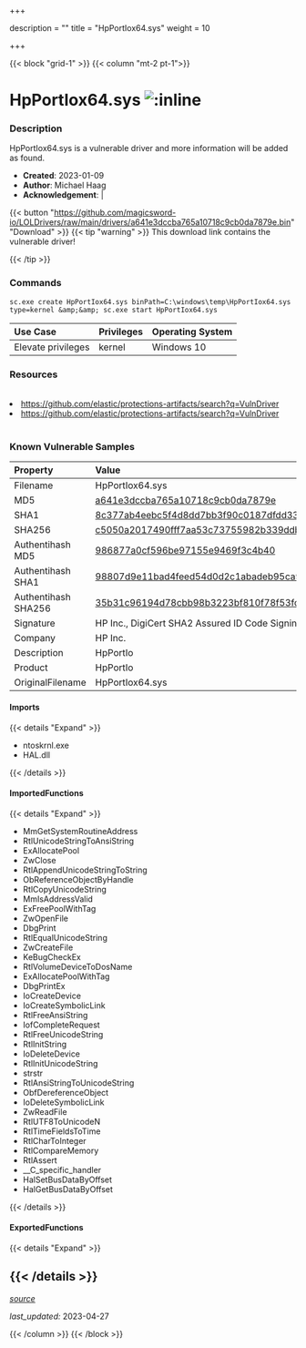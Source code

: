 +++

description = ""
title = "HpPortIox64.sys"
weight = 10

+++


{{< block "grid-1" >}}
{{< column "mt-2 pt-1">}}


# HpPortIox64.sys ![:inline](/images/twitter_verified.png) 


### Description

HpPortIox64.sys is a vulnerable driver and more information will be added as found.

- **Created**: 2023-01-09
- **Author**: Michael Haag
- **Acknowledgement**:  | [](https://twitter.com/)

{{< button "https://github.com/magicsword-io/LOLDrivers/raw/main/drivers/a641e3dccba765a10718c9cb0da7879e.bin" "Download" >}}
{{< tip "warning" >}}
This download link contains the vulnerable driver!

{{< /tip >}}

### Commands

```
sc.exe create HpPortIox64.sys binPath=C:\windows\temp\HpPortIox64.sys     type=kernel &amp;&amp; sc.exe start HpPortIox64.sys
```

| Use Case | Privileges | Operating System | 
|:---- | ---- | ---- |
| Elevate privileges | kernel | Windows 10 |

### Resources
<br>
<li><a href=" https://github.com/elastic/protections-artifacts/search?q=VulnDriver"> https://github.com/elastic/protections-artifacts/search?q=VulnDriver</a></li>
<li><a href="https://github.com/elastic/protections-artifacts/search?q=VulnDriver">https://github.com/elastic/protections-artifacts/search?q=VulnDriver</a></li>
<br>

### Known Vulnerable Samples

| Property           | Value |
|:-------------------|:------|
| Filename           | HpPortIox64.sys |
| MD5                | [a641e3dccba765a10718c9cb0da7879e](https://www.virustotal.com/gui/file/a641e3dccba765a10718c9cb0da7879e) |
| SHA1               | [8c377ab4eebc5f4d8dd7bb3f90c0187dfdd3349f](https://www.virustotal.com/gui/file/8c377ab4eebc5f4d8dd7bb3f90c0187dfdd3349f) |
| SHA256             | [c5050a2017490fff7aa53c73755982b339ddb0fd7cef2cde32c81bc9834331c5](https://www.virustotal.com/gui/file/c5050a2017490fff7aa53c73755982b339ddb0fd7cef2cde32c81bc9834331c5) |
| Authentihash MD5   | [986877a0cf596be97155e9469f3c4b40](https://www.virustotal.com/gui/search/authentihash%253A986877a0cf596be97155e9469f3c4b40) |
| Authentihash SHA1  | [98807d9e11bad4feed54d0d2c1abadeb95ca997c](https://www.virustotal.com/gui/search/authentihash%253A98807d9e11bad4feed54d0d2c1abadeb95ca997c) |
| Authentihash SHA256| [35b31c96194d78cbb98b3223bf810f78f53fc0e4601f49169938ca883586e4e9](https://www.virustotal.com/gui/search/authentihash%253A35b31c96194d78cbb98b3223bf810f78f53fc0e4601f49169938ca883586e4e9) |
| Signature         | HP Inc., DigiCert SHA2 Assured ID Code Signing CA, DigiCert   |
| Company           | HP Inc. |
| Description       | HpPortIo |
| Product           | HpPortIo |
| OriginalFilename  | HpPortIox64.sys |


#### Imports
{{< details "Expand" >}}
* ntoskrnl.exe
* HAL.dll

{{< /details >}}
#### ImportedFunctions
{{< details "Expand" >}}
* MmGetSystemRoutineAddress
* RtlUnicodeStringToAnsiString
* ExAllocatePool
* ZwClose
* RtlAppendUnicodeStringToString
* ObReferenceObjectByHandle
* RtlCopyUnicodeString
* MmIsAddressValid
* ExFreePoolWithTag
* ZwOpenFile
* DbgPrint
* RtlEqualUnicodeString
* ZwCreateFile
* KeBugCheckEx
* RtlVolumeDeviceToDosName
* ExAllocatePoolWithTag
* DbgPrintEx
* IoCreateDevice
* IoCreateSymbolicLink
* RtlFreeAnsiString
* IofCompleteRequest
* RtlFreeUnicodeString
* RtlInitString
* IoDeleteDevice
* RtlInitUnicodeString
* strstr
* RtlAnsiStringToUnicodeString
* ObfDereferenceObject
* IoDeleteSymbolicLink
* ZwReadFile
* RtlUTF8ToUnicodeN
* RtlTimeFieldsToTime
* RtlCharToInteger
* RtlCompareMemory
* RtlAssert
* __C_specific_handler
* HalSetBusDataByOffset
* HalGetBusDataByOffset

{{< /details >}}
#### ExportedFunctions
{{< details "Expand" >}}

{{< /details >}}
-----



[*source*](https://github.com/magicsword-io/LOLDrivers/tree/main/yaml/hpportiox64.yaml)

*last_updated:* 2023-04-27








{{< /column >}}
{{< /block >}}
